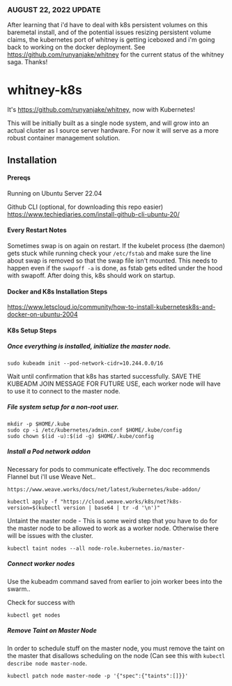 ### **AUGUST 22, 2022 UPDATE**

After learning that i'd have to deal with k8s persistent volumes on this baremetal install, and of the potential issues resizing persistent volume claims, the kubernetes port of whitney is getting iceboxed and i'm going back to working on the docker deployment. See https://github.com/runyanjake/whitney for the current status of the whitney saga. Thanks!


# whitney-k8s
It's https://github.com/runyanjake/whitney, now with Kubernetes!

This will be initially built as a single node system, and will grow into an actual cluster as I source server hardware. For now it will serve as a more robust container management solution.

## Installation

#### Prereqs

Running on Ubuntu Server 22.04

Github CLI (optional, for downloading this repo easier)
https://www.techiediaries.com/install-github-cli-ubuntu-20/

#### Every Restart Notes

Sometimes swap is on again on restart. 
If the kubelet process (the daemon) gets stuck while running check your `/etc/fstab` and make sure the line about swap is removed so that the swap file isn't mounted. This needs to happen even if the `swapoff -a` is done, as fstab gets edited under the hood with swapoff.
After doing this, k8s should work on startup.

#### Docker and K8s Installation Steps 

https://www.letscloud.io/community/how-to-install-kubernetesk8s-and-docker-on-ubuntu-2004

#### K8s Setup Steps

##### Once everything is installed, initialize the master node.

```
sudo kubeadm init --pod-network-cidr=10.244.0.0/16
```

Wait until confirmation that k8s has started successfully. SAVE THE KUBEADM JOIN MESSAGE FOR FUTURE USE, each worker node will have to use it to connect to the master node.

##### File system setup for a non-root user.

```
mkdir -p $HOME/.kube
sudo cp -i /etc/kubernetes/admin.conf $HOME/.kube/config
sudo chown $(id -u):$(id -g) $HOME/.kube/config
```

##### Install a Pod network addon

Necessary for pods to communicate effectively. The doc recommends Flannel but i'll use Weave Net..  

`https://www.weave.works/docs/net/latest/kubernetes/kube-addon/`

```
kubectl apply -f "https://cloud.weave.works/k8s/net?k8s-version=$(kubectl version | base64 | tr -d '\n')"

```

Untaint the master node - This is some weird step that you have to do for the master node to be allowed to work as a worker node. Otherwise there will be issues with the cluster.

```
kubectl taint nodes --all node-role.kubernetes.io/master-
```


##### Connect worker nodes

Use the kubeadm command saved from earlier to join worker bees into the swarm..  

Check for success with

```
kubectl get nodes
```

##### Remove Taint on Master Node

In order to schedule stuff on the master node, you must remove the taint on the master that disallows scheduling on the node (Can see this with `kubectl describe node master-node`.

`kubectl patch node master-node -p '{"spec":{"taints":[]}}'`
